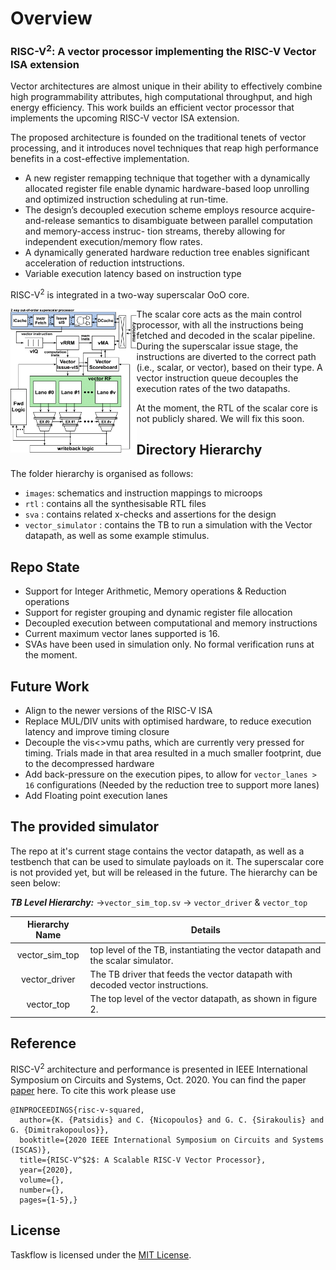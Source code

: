 # Overview

### RISC-V<sup>2</sup>: A vector processor implementing the RISC-V Vector ISA extension
Vector architectures are almost unique in their ability to effectively combine high programmability attributes, high computational throughput, and high energy efficiency. This work builds an efficient vector processor that implements the upcoming RISC-V vector ISA extension.

The proposed architecture is founded on the traditional tenets of vector processing, and it introduces novel techniques that reap high performance benefits in a cost-effective implementation. 

- A new register remapping technique that together with a dynamically allocated register file enable dynamic hardware-based loop unrolling 
and optimized instruction scheduling at run-time.
- The design’s decoupled execution scheme employs resource acquire-and-release semantics to disambiguate between parallel computation and memory-access instruc- tion streams, thereby allowing for independent execution/memory flow rates.
- A dynamically generated hardware reduction tree enables significant acceleration of reduction intstructions.
- Variable execution latency based on instruction type

RISC-V<sup>2</sup> is integrated in a two-way superscalar OoO core. 

<img align="left" src="images/core_ppln.png" width="40%"> 

The scalar core acts as the main control processor, with all the instructions being fetched and decoded in the scalar pipeline.
During the superscalar issue stage, the instructions are diverted to the correct path (i.e., scalar, or vector), based on their type. 
A vector instruction queue decouples the execution rates of the two datapaths. 

At the moment, the RTL of the scalar core is not publicly shared. We will fix this soon.


## Directory Hierarchy

The folder hierarchy is organised as follows:
- `images`: schematics and instruction mappings to microops
- `rtl` : contains all the synthesisable RTL files
- `sva` : contains related x-checks and assertions for the design
- `vector_simulator` : contains the TB to run a simulation with the Vector datapath, as well as some example stimulus.

## Repo State

- Support for Integer Arithmetic, Memory operations & Reduction operations
- Support for register grouping and dynamic register file allocation
- Decoupled execution between computational and memory instructions
- Current maximum vector lanes supported is 16.
- SVAs have been used in simulation only. No formal verification runs at the moment.

## Future Work
- Align to the newer versions of the RISC-V ISA 
- Replace MUL/DIV units with optimised hardware, to reduce execution latency and improve timing closure
- Decouple the vis<>vmu paths, which are currently very pressed for timing. Trials made in that area resulted in a much smaller footprint, due to the decompressed hardware
- Add back-pressure on the execution pipes, to allow for `vector_lanes > 16` configurations (Needed by the reduction tree to support more lanes)
- Add Floating point execution lanes

## The provided simulator
The repo at it's current stage contains the vector datapath, as well as a testbench that can be used to simulate payloads on it. The superscalar core is not provided yet, but will be released in the future. The hierarchy can be seen below:

_**TB Level Hierarchy:**_
->`vector_sim_top.sv` -> `vector_driver` & `vector_top`

|  Hierarchy Name  | Details                                                                                             |
|:----------------:|-----------------------------------------------------------------------------------------------------|
| vector_sim_top   | top level of the TB, instantiating the vector datapath and the scalar simulator. |
| vector_driver    | The TB driver that feeds the vector datapath with decoded vector instructions. |
| vector_top       | The top level of the vector datapath, as shown in figure 2. |

## Reference
RISC-V<sup>2</sup> architecture and performance is presented in
IEEE International Symposium on Circuits and Systems, Oct. 2020. You can find the paper
[paper](https://ieeexplore.ieee.org/document/9181071) here.
To cite this work please use
```
@INPROCEEDINGS{risc-v-squared,
  author={K. {Patsidis} and C. {Nicopoulos} and G. C. {Sirakoulis} and G. {Dimitrakopoulos}},
  booktitle={2020 IEEE International Symposium on Circuits and Systems (ISCAS)}, 
  title={RISC-V^$2$: A Scalable RISC-V Vector Processor}, 
  year={2020},
  volume={},
  number={},
  pages={1-5},}
```


## License
Taskflow is licensed under the [MIT License](./LICENSE).
